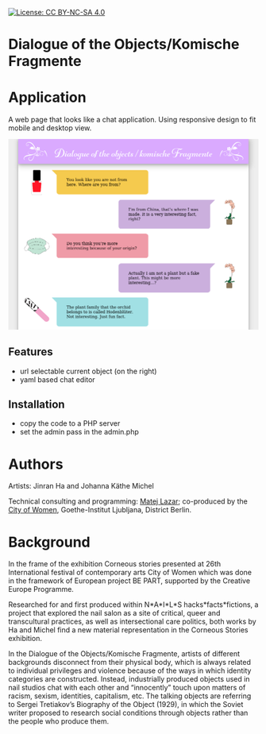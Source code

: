 [![License: CC BY-NC-SA 4.0](https://img.shields.io/badge/License-CC%20BY--NC--SA%204.0-lightgrey.svg)](https://creativecommons.org/licenses/by-nc-sa/4.0/)

# Dialogue of the Objects/Komische Fragmente

# Application

A web page that looks like a chat application. Using responsive design to fit mobile and desktop view.

![desktop](example-desktop.png)

## Features 
- url selectable current object (on the right)
- yaml based chat editor

## Installation
- copy the code to a PHP server
- set the admin pass in the admin.php

# Authors
Artists: Jinran Ha and Johanna Käthe Michel

Technical consulting and programming: [Matej Lazar](https://github.com/matejonnet/); co-produced by the [City of Women](http://www.cityofwomen.org), Goethe-Institut Ljubljana, District Berlin.

# Background

In the frame of the exhibition Corneous stories presented at 26th International festival of contemporary arts City of Women which was done in the framework of European project BE PART, supported by the Creative Europe Programme.

Researched for and first produced within N\*A\*I\*L\*S hacks\*facts\*fictions, a project that explored the nail salon as a site of critical, queer and transcultural practices, as well as intersectional care politics, both works by Ha and Michel find a new material representation in the Corneous Stories exhibition.

In the Dialogue of the Objects/Komische Fragmente, artists of different backgrounds disconnect from their physical body, which is always related to individual privileges and violence because of the ways in which identity categories are constructed. Instead, industrially produced objects used in nail studios chat with each other and “innocently” touch upon matters of racism, sexism, identities, capitalism, etc. The talking objects are referring to Sergei Tretiakov’s Biography of the Object (1929), in which the Soviet writer proposed to research social conditions through objects rather than the people who produce them.
